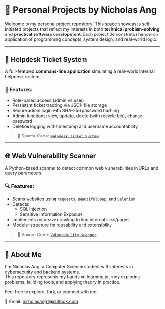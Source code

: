 # 💼 Personal Projects by Nicholas Ang

Welcome to my personal project repository! This space showcases self-initiated projects that reflect my interests in both **technical problem-solving** and **practical software development**. Each project demonstrates hands-on application of programming concepts, system design, and real-world logic.

---

## 📁 Helpdesk Ticket System

A full-featured **command-line application** simulating a real-world internal helpdesk system.

### 🔧 Features:
- Role-based access (admin vs user)
- Persistent ticket tracking via JSON file storage
- Secure admin login with SHA-256 password hashing
- Admin functions: view, update, delete (with recycle bin), change password
- Deletion logging with timestamp and username accountability

> 📂 Source Code: [`Helpdesk Ticket System`](./Helpdesk%20Ticket%20System)

---

## 🌐 Web Vulnerability Scanner

A Python-based scanner to detect common web vulnerabilities in URLs and query parameters.

### 🔍 Features:
- Scans websites using `requests`, `BeautifulSoup`, and `Selenium`
- Detects:
  - SQL Injection
  - Sensitive Information Exposure
- Implements recursive crawling to find internal links/pages
- Modular structure for reusability and extensibility

> 📂 Source Code: [`Vulnerability Scanner`](./Vulnerability%20Scanner)

---

## 👋 About Me

I'm Nicholas Ang, a Computer Science student with interests in cybersecurity and backend systems.  
This repository represents my hands on learning journey exploring problems, building tools, and applying theory in practice.

Feel free to explore, fork, or connect with me!

📧 Email: [nicholasang1@outlook.com](mailto:nicholasang1@outlook.com)  

